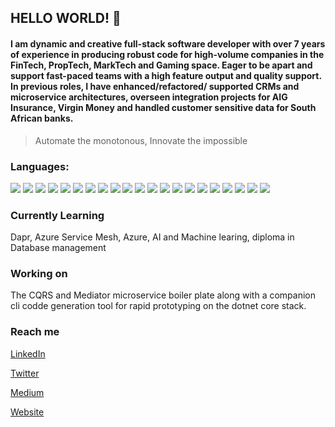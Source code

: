 ## HELLO WORLD! 👋

#### I am dynamic and creative full-stack software developer with over 7 years of experience in producing robust code for high-volume companies in the FinTech, PropTech, MarkTech and Gaming space. Eager to be apart and support fast-paced teams with a high feature output and quality support. In previous roles, I have enhanced/refactored/ supported CRMs and microservice architectures, overseen integration projects for AIG Insurance, Virgin Money and handled customer sensitive data for South African banks. 

> Automate the monotonous, Innovate the impossible

### Languages:
![](https://img.shields.io/badge/OS-Windows-informational?style=flat&logo=csharp&logoColor=white&color=0078D6)
![](https://img.shields.io/badge/CODE-CSharp-informational?style=flat&logo=csharp&logoColor=white&color=239120)
![](https://img.shields.io/badge/CODE-Javascript-informational?style=flat&logo=csharp&logoColor=white&color=F7DF1E)
![](https://img.shields.io/badge/Editor-VSCode-informational?style=flat&logo=csharp&logoColor=white&color=007ACC)
![](https://img.shields.io/badge/IDE-VisualStudio-informational?style=flat&logo=csharp&logoColor=white&color=5C2D91)
![](https://img.shields.io/badge/Frameworks-Vue-informational?style=flat&logo=csharp&logoColor=white&color=4FC08D)
![](https://img.shields.io/badge/Frameworks-React-informational?style=flat&logo=csharp&logoColor=white&color=61DAFB)
![](https://img.shields.io/badge/Frameworks-Angular-informational?style=flat&logo=csharp&logoColor=white&color=DD0031)
![](https://img.shields.io/badge/Frameworks-Nodejs-informational?style=flat&logo=csharp&logoColor=white&color=339933)
![](https://img.shields.io/badge/Frameworks-TypeScript-informational?style=flat&logo=csharp&logoColor=white&color=007ACC)
![](https://img.shields.io/badge/Frameworks-DotnetCore-informational?style=flat&logo=csharp&logoColor=white&color=5C2D91)
![](https://img.shields.io/badge/Frameworks-Blazor-informational?style=flat&logo=csharp&logoColor=white&color=5C2D91)
![](https://img.shields.io/badge/Tools-Docker-informational?style=flat&logo=csharp&logoColor=white&color=2496ED)
![](https://img.shields.io/badge/Tools-GithubActions-informational?style=flat&logo=csharp&logoColor=white&color=181717)
![](https://img.shields.io/badge/Tools-Redis-informational?style=flat&logo=csharp&logoColor=white&color=DC382D)
![](https://img.shields.io/badge/Tools-GitKraken-informational?style=flat&logo=csharp&logoColor=white&color=179287)
![](https://img.shields.io/badge/Source-Bitbucket-informational?style=flat&logo=csharp&logoColor=white&color=0052CC)
![](https://img.shields.io/badge/Source-Github-informational?style=flat&logo=csharp&logoColor=white&color=181717)
![](https://img.shields.io/badge/DB-TSQL-informational?style=flat&logo=csharp&logoColor=white&color=CC2927)
![](https://img.shields.io/badge/Source-Postgres-informational?style=flat&logo=csharp&logoColor=white&color=336791)
![](https://img.shields.io/badge/Source-MongoDB-informational?style=flat&logo=csharp&logoColor=white&color=47A248)


### Currently Learning 

Dapr, Azure Service Mesh, Azure, AI and Machine learing, diploma in Database management

### Working on

The CQRS and Mediator microservice boiler plate along with a companion cli codde generation tool for rapid prototyping on the dotnet core stack.

### Reach me 

[LinkedIn](https://www.linkedin.com/in/armandjordaan/)

[Twitter](https://twitter.com/jordaan_armand) 

[Medium](https://medium.com/@armandjordaan6)

[Website](https://armandjordaan.com)


<!--
**ArmandJ77/ArmandJ77** is a ✨ _special_ ✨ repository because its `README.md` (this file) appears on your GitHub profile.

Here are some ideas to get you started:

- 🔭 I’m currently working on ...
- 🌱 I’m currently learning ...
- 👯 I’m looking to collaborate on ...
- 🤔 I’m looking for help with ...
- 💬 Ask me about ...
- 📫 How to reach me: ...
- 😄 Pronouns: ...
- ⚡ Fun fact: ...
-->
